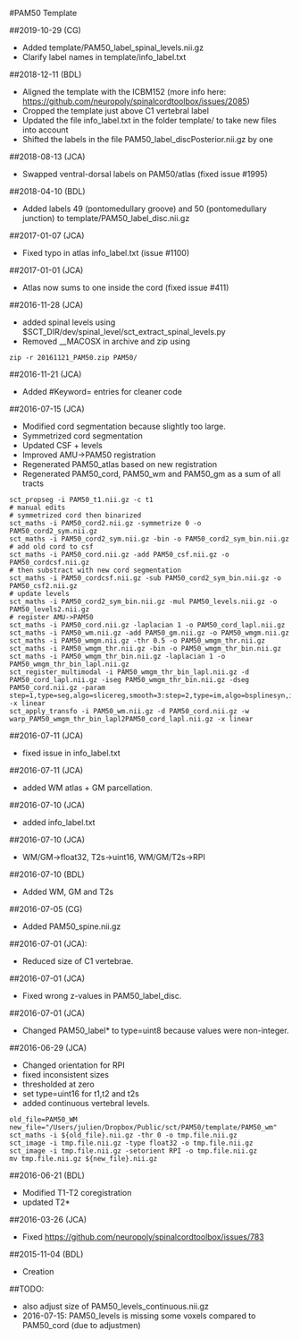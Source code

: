 #PAM50 Template

##2019-10-29 (CG)
- Added template/PAM50_label_spinal_levels.nii.gz
- Clarify label names in template/info_label.txt

##2018-12-11 (BDL)
- Aligned the template with the ICBM152 (more info here: https://github.com/neuropoly/spinalcordtoolbox/issues/2085)
- Cropped the template just above C1 vertebral label
- Updated the file info_label.txt in the folder template/ to take new files into account
- Shifted the labels in the file PAM50_label_discPosterior.nii.gz by one

##2018-08-13 (JCA)
- Swapped ventral-dorsal labels on PAM50/atlas (fixed issue #1995)

##2018-04-10 (BDL)
- Added labels 49 (pontomedullary groove) and 50 (pontomedullary junction) to template/PAM50_label_disc.nii.gz

##2017-01-07 (JCA)
- Fixed typo in atlas info_label.txt (issue #1100)

##2017-01-01 (JCA)
- Atlas now sums to one inside the cord (fixed issue #411)

##2016-11-28 (JCA)
- added spinal levels using $SCT_DIR/dev/spinal_level/sct_extract_spinal_levels.py
- Removed __MACOSX in archive and zip using
~~~
zip -r 20161121_PAM50.zip PAM50/
~~~

##2016-11-21 (JCA)
- Added #Keyword= entries for cleaner code

##2016-07-15 (JCA)
- Modified cord segmentation because slightly too large.
- Symmetrized cord segmentation
- Updated CSF + levels
- Improved AMU->PAM50 registration
- Regenerated PAM50_atlas based on new registration
- Regenerated PAM50_cord, PAM50_wm and PAM50_gm as a sum of all tracts
~~~
sct_propseg -i PAM50_t1.nii.gz -c t1
# manual edits
# symmetrized cord then binarized
sct_maths -i PAM50_cord2.nii.gz -symmetrize 0 -o PAM50_cord2_sym.nii.gz
sct_maths -i PAM50_cord2_sym.nii.gz -bin -o PAM50_cord2_sym_bin.nii.gz 
# add old cord to csf
sct_maths -i PAM50_cord.nii.gz -add PAM50_csf.nii.gz -o PAM50_cordcsf.nii.gz
# then substract with new cord segmentation
sct_maths -i PAM50_cordcsf.nii.gz -sub PAM50_cord2_sym_bin.nii.gz -o PAM50_csf2.nii.gz
# update levels
sct_maths -i PAM50_cord2_sym_bin.nii.gz -mul PAM50_levels.nii.gz -o PAM50_levels2.nii.gz
# register AMU->PAM50
sct_maths -i PAM50_cord.nii.gz -laplacian 1 -o PAM50_cord_lapl.nii.gz
sct_maths -i PAM50_wm.nii.gz -add PAM50_gm.nii.gz -o PAM50_wmgm.nii.gz
sct_maths -i PAM50_wmgm.nii.gz -thr 0.5 -o PAM50_wmgm_thr.nii.gz
sct_maths -i PAM50_wmgm_thr.nii.gz -bin -o PAM50_wmgm_thr_bin.nii.gz 
sct_maths -i PAM50_wmgm_thr_bin.nii.gz -laplacian 1 -o PAM50_wmgm_thr_bin_lapl.nii.gz 
sct_register_multimodal -i PAM50_wmgm_thr_bin_lapl.nii.gz -d PAM50_cord_lapl.nii.gz -iseg PAM50_wmgm_thr_bin.nii.gz -dseg PAM50_cord.nii.gz -param step=1,type=seg,algo=slicereg,smooth=3:step=2,type=im,algo=bsplinesyn,iter=5,slicewise=0 -x linear
sct_apply_transfo -i PAM50_wm.nii.gz -d PAM50_cord.nii.gz -w warp_PAM50_wmgm_thr_bin_lapl2PAM50_cord_lapl.nii.gz -x linear
~~~

##2016-07-11 (JCA)
- fixed issue in info_label.txt

##2016-07-11 (JCA)
- added WM atlas + GM parcellation.

##2016-07-10 (JCA)
- added info_label.txt

##2016-07-10 (JCA)
- WM/GM->float32, T2s->uint16, WM/GM/T2s->RPI

##2016-07-10 (BDL)
- Added WM, GM and T2s

##2016-07-05 (CG)
- Added PAM50_spine.nii.gz

##2016-07-01 (JCA):
- Reduced size of C1 vertebrae.

##2016-07-01 (JCA)
- Fixed wrong z-values in PAM50_label_disc.

##2016-07-01 (JCA)
- Changed PAM50_label* to type=uint8 because values were non-integer.

##2016-06-29 (JCA)
- Changed orientation for RPI
- fixed inconsistent sizes
- thresholded at zero
- set type=uint16 for t1,t2 and t2s
- added continuous vertebral levels.
~~~
old_file=PAM50_WM
new_file="/Users/julien/Dropbox/Public/sct/PAM50/template/PAM50_wm"
sct_maths -i ${old_file}.nii.gz -thr 0 -o tmp.file.nii.gz
sct_image -i tmp.file.nii.gz -type float32 -o tmp.file.nii.gz
sct_image -i tmp.file.nii.gz -setorient RPI -o tmp.file.nii.gz
mv tmp.file.nii.gz ${new_file}.nii.gz
~~~

##2016-06-21 (BDL)
- Modified T1-T2 coregistration
- updated T2*

##2016-03-26 (JCA)
- Fixed https://github.com/neuropoly/spinalcordtoolbox/issues/783

##2015-11-04 (BDL)
- Creation

##TODO:
- also adjust size of PAM50_levels_continuous.nii.gz
- 2016-07-15: PAM50_levels is missing some voxels compared to PAM50_cord (due to adjustmen)
